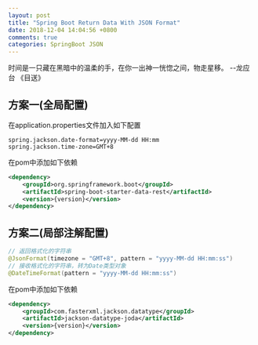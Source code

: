 ```yaml
---
layout: post
title: "Spring Boot Return Data With JSON Format"
date: 2018-12-04 14:04:56 +0800
comments: true
categories: SpringBoot JSON
---
```

时间是一只藏在黑暗中的温柔的手，在你一出神一恍惚之间，物走星移。 --龙应台 《目送》
<!-- more -->
## 方案一(全局配置)
在application.properties文件加入如下配置
```properties
spring.jackson.date-format=yyyy-MM-dd HH:mm
spring.jackson.time-zone=GMT+8
```
在pom中添加如下依赖
```xml
<dependency>
    <groupId>org.springframework.boot</groupId>
    <artifactId>spring-boot-starter-data-rest</artifactId>
    <version>{version}</version>
</dependency>
```

## 方案二(局部注解配置)
```java
// 返回格式化的字符串
@JsonFormat(timezone = "GMT+8", pattern = "yyyy-MM-dd HH:mm:ss")
// 接收格式化的字符串，转为Date类型对象
@DateTimeFormat(pattern = "yyyy-MM-dd HH:mm:ss")
```
在pom中添加如下依赖
```xml
<dependency>
    <groupId>com.fasterxml.jackson.datatype</groupId>
    <artifactId>jackson-datatype-joda</artifactId>
    <version>{version}</version>
</dependency>
```
